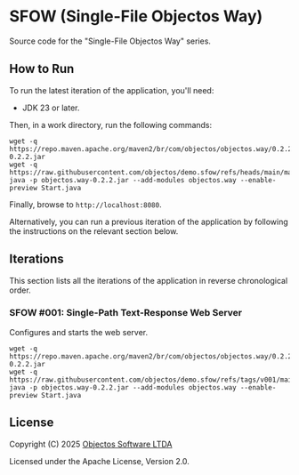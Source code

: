 # SFOW (Single-File Objectos Way)

Source code for the "Single-File Objectos Way" series.

## How to Run

To run the latest iteration of the application, you'll need:

- JDK 23 or later.

Then, in a work directory, run the following commands:

```
wget -q https://repo.maven.apache.org/maven2/br/com/objectos/objectos.way/0.2.2/objectos.way-0.2.2.jar
wget -q https://raw.githubusercontent.com/objectos/demo.sfow/refs/heads/main/main/Start.java
java -p objectos.way-0.2.2.jar --add-modules objectos.way --enable-preview Start.java
```

Finally, browse to `http://localhost:8080`.

Alternatively, you can run a previous iteration of the application by following the instructions on the relevant section below.

## Iterations

This section lists all the iterations of the application in reverse chronological order.

### SFOW #001: Single-Path Text-Response Web Server 

Configures and starts the web server.

```
wget -q https://repo.maven.apache.org/maven2/br/com/objectos/objectos.way/0.2.2/objectos.way-0.2.2.jar
wget -q https://raw.githubusercontent.com/objectos/demo.sfow/refs/tags/v001/main/Start.java
java -p objectos.way-0.2.2.jar --add-modules objectos.way --enable-preview Start.java
```

## License

Copyright (C) 2025 [Objectos Software LTDA](https://www.objectos.com.br)

Licensed under the Apache License, Version 2.0.
